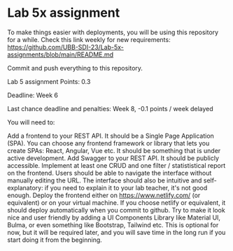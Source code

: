 # Lab 5x assignment

To make things easier with deployments, you will be using this repository for a while. Check this link weekly for new requirements: https://github.com/UBB-SDI-23/Lab-5x-assignments/blob/main/README.md 

Commit and push everything to this repository.



Lab 5 assignment
Points: 0.3

Deadline: Week 6

Last chance deadline and penalties: Week 8, -0.1 points / week delayed

You will need to:

Add a frontend to your REST API. It should be a Single Page Application (SPA). You can choose any frontend framework or library that lets you create SPAs: React, Angular, Vue etc. It should be something that is under active development.
Add Swagger to your REST API. It should be publicly accessible.
Implement at least one CRUD and one filter / statististical report on the frontend.
Users should be able to navigate the interface without manually editing the URL. The interface should also be intuitive and self-explanatory: if you need to explain it to your lab teacher, it's not good enough.
Deploy the frontend either on https://www.netlify.com/ (or equivalent) or on your virtual machine. If you choose netlify or equivalent, it should deploy automatically when you commit to github.
Try to make it look nice and user friendly by adding a UI Components Library like Material UI, Bulma, or even something like Bootstrap, Tailwind etc. This is optional for now, but it will be required later, and you will save time in the long run if you start doing it from the beginning.